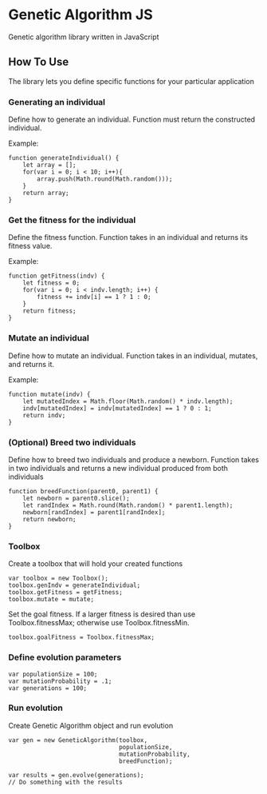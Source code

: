# Genetic Algorithm JS
Genetic algorithm library written in JavaScript


## How To Use
The library lets you define specific functions for your particular application

### Generating an individual
Define how to generate an individual. Function must return the constructed individual.

Example:

	function generateIndividual() {
    	let array = [];
   		for(var i = 0; i < 10; i++){
        	array.push(Math.round(Math.random()));
      	}
      	return array;
    }

### Get the fitness for the individual
Define the fitness function. Function takes in an individual and returns its fitness value.

Example:

    function getFitness(indv) {
		let fitness = 0;
	    for(var i = 0; i < indv.length; i++) {
			fitness += indv[i] == 1 ? 1 : 0;
	    }
	    return fitness;
    }

### Mutate an individual
Define how to mutate an individual. Function takes in an individual, mutates, and returns it.

Example:

	function mutate(indv) {
    	let mutatedIndex = Math.floor(Math.random() * indv.length);
	   	indv[mutatedIndex] = indv[mutatedIndex] == 1 ? 0 : 1;
	   	return indv;
   	}
   
### (Optional) Breed two individuals
Define how to breed two individuals and produce a newborn. Function takes in two individuals and 
returns a new individual produced from both individuals

    function breedFunction(parent0, parent1) {
    	let newborn = parent0.slice();
        let randIndex = Math.round(Math.random() * parent1.length);
        newborn[randIndex] = parent1[randIndex];
        return newborn;
    }


### Toolbox
Create a toolbox that will hold your created functions

    var toolbox = new Toolbox();
    toolbox.genIndv = generateIndividual;
    toolbox.getFitness = getFitness;
    toolbox.mutate = mutate;
    
Set the goal fitness. If a larger fitness is desired than use Toolbox.fitnessMax; otherwise use Toolbox.fitnessMin.

	toolbox.goalFitness = Toolbox.fitnessMax;
    
### Define evolution parameters

    var populationSize = 100;
    var mutationProbability = .1;
    var generations = 100;
    
### Run evolution
Create Genetic Algorithm object and run evolution

    var gen = new GeneticAlgorithm(toolbox, 
    							   populationSize, 
                                   mutationProbability, 
                                   breedFunction);
    
    var results = gen.evolve(generations);
    // Do something with the results

